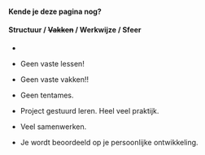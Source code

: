 #### Kende je deze pagina nog?
#### Structuur / ~~Vakken~~ / Werkwijze / Sfeer
-

- Geen vaste lessen!
- Geen vaste vakken!!
- Geen tentames.
- Project gestuurd leren. Heel veel praktijk.
- Veel samenwerken.
- Je wordt beoordeeld op je persoonlijke ontwikkeling.
